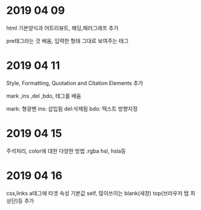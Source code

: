 # 2019 04 09
html 기본양식과 어트리뷰트, 해딩,패러그래프 추가 <br>

pre태그라는 것 배움, 입력한 형태 그대로 보여주는 태그

# 2019 04 11

Style, Formatting, Quotation and Citation Elements 추가

mark ,ins ,del ,bdo, 태그를 배움

mark: 형광펜 ins: 삽입됨 del:삭제됨 bdo: 텍스트 방향지정


# 2019 04 15
주석처리, color에 대한 다양한 방법 :rgba hsl, hsla등 

# 2019 04 16
css,links a태그에 타겟 속성 기본값 self, 많이쓰이는 blank(새창) top(브라우저 탭 최상단)등 추가
